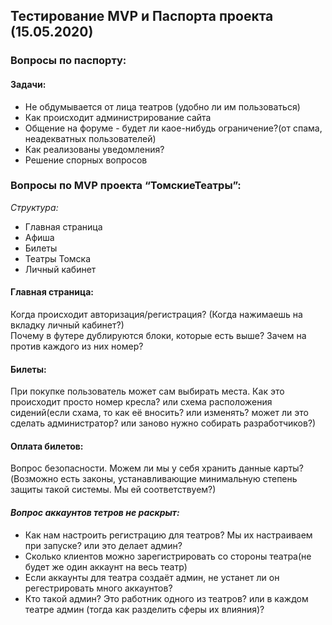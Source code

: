 ## Тестирование MVP и Паспорта проекта (15.05.2020)
### Вопросы по паспорту:
#### Задачи:
- Не обдумывается от лица театров (удобно ли им пользоваться)
- Как происходит администрирование сайта
- Общение на форуме - будет ли каое-нибудь ограничение?(от спама, неадекватных пользователей)
- Как реализованы уведомления?
- Решение спорных вопросов


### Вопросы по MVP проекта “ТомскиеТеатры”:

*Структура:*
- Главная страница
- Афиша
- Билеты
- Театры Томска
- Личный кабинет

#### Главная страница:  
Когда происходит авторизация/регистрация? (Когда нажимаешь на вкладку личный кабинет?)  
Почему в футере дублируются блоки, которые есть выше? Зачем на против каждого из них номер?  

#### Билеты:  
При покупке пользователь может сам выбирать места. Как это происходит просто номер кресла? или схема расположения сидений(если схама, то как её вносить? или изменять? может ли это сделать администратор? или заново нужно собирать разработчиков?)  

#### Оплата билетов:  
Вопрос безопасности. Можем ли мы у себя хранить данные карты?(Возможно есть законы, устанавливающие минимальную степень защиты такой системы. Мы ей соответствуем?) 

#### *Вопрос аккаунтов тетров не раскрыт:*
- Как нам настроить регистрацию для театров? Мы их настраиваем при запуске? или это делает админ?
- Сколько клиентов можно зарегистрировать со стороны театра(не будет же один аккаунт на весь театр)
- Если аккаунты для театра создаёт админ, не устанет ли он регестрировать много аккаунтов?
- Кто такой админ? Это работник одного из театров? или в каждом театре админ (тогда как разделить сферы их влияния)?



